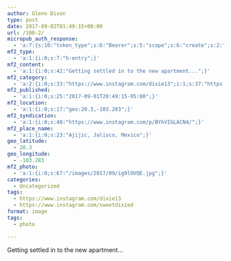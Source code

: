 ```yaml
---
author: Glenn Dixon
type: post
date: 2017-09-02T01:49:15+00:00
url: /100-2/
micropub_auth_response:
  - 'a:7:{s:10:"token_type";s:6:"Bearer";s:5:"scope";s:6:"create";s:2:"me";s:28:"https://glenn.thedixons.net/";s:9:"issued_by";s:55:"https://glenn.thedixons.net/wp-json/indieauth/1.0/token";s:9:"client_id";s:23:"https://ownyourgram.com";s:9:"issued_at";i:1532300352;s:4:"user";i:1;}'
mf2_type:
  - 'a:1:{i:0;s:7:"h-entry";}'
mf2_content:
  - 'a:1:{i:0;s:42:"Getting settled in to the new apartment...";}'
mf2_category:
  - 'a:2:{i:0;s:33:"https://www.instagram.com/dixie13";i:1;s:37:"https://www.instagram.com/sweetdixied";}'
mf2_published:
  - 'a:1:{i:0;s:25:"2017-09-01T20:49:15-05:00";}'
mf2_location:
  - 'a:1:{i:0;s:17:"geo:20.3,-103.283";}'
mf2_syndication:
  - 'a:1:{i:0;s:40:"https://www.instagram.com/p/BYhVIGLACN4/";}'
mf2_place_name:
  - 'a:1:{i:0;s:23:"Ajijic, Jalisco, Mexico";}'
geo_latitude:
  - 20.3
geo_longitude:
  - -103.283
mf2_photo:
  - 'a:1:{i:0;s:67:"/images/2017/09/ig9lOVQE.jpg";}'
categories:
  - Uncategorized
tags:
  - https://www.instagram.com/dixie13
  - https://www.instagram.com/sweetdixied
format: image
tags:
  - photo

---
```

Getting settled in to the new apartment&#8230;
